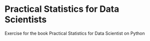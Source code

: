 # Practical Statistics for Data Scientists

Exercise for the book Practical Statistics for Data Scientist on Python
